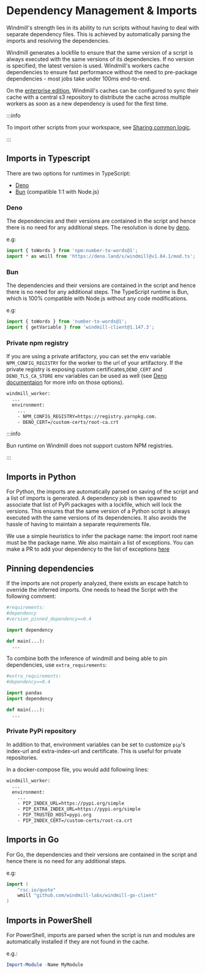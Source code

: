 # Dependency Management & Imports

Windmill's strength lies in its ability to run scripts without having to deal with separate dependency files. This is achieved by automatically parsing the imports and resolving the dependencies.

Windmill generates a lockfile to ensure that the same version of a script is always executed with the same versions of its dependencies. If no version is specified, the latest version is used. Windmill's workers cache dependencies to ensure fast performance without the need to pre-package dependencies - most jobs take under 100ms end-to-end.

On the [enterprise edition](../../misc/7_plans_details/index.mdx), Windmill's caches can be configured to sync their cache with a central s3 repository to distribute the cache across multiple workers as soon as a new dependency is used for the first time.

:::info

To import other scripts from your workspace, see [Sharing common logic](../5_sharing_common_logic/index.md).

:::

## Imports in Typescript

There are two options for runtimes in TypeScript:

- [Deno](#deno)
- [Bun](#bun) (compatible 1:1 with Node.js)

### Deno

The dependencies and their versions are contained in the script and hence there is no need for any additional steps. The resolution is done by [deno](https://deno.com/runtime).

e.g:

```ts
import { toWords } from 'npm:number-to-words@1';
import * as wmill from 'https://deno.land/x/windmill@v1.84.1/mod.ts';
```

### Bun

The dependencies and their versions are contained in the script and hence there is no need for any additional steps. The TypeScript runtime is Bun, which is 100% compatible with Node.js without any code modifications.

e.g:

```ts
import { toWords } from 'number-to-words@1';
import { getVariable } from 'windmill-client@1.147.3';
```

### Private npm registry

If you are using a private artifactory, you can set the env variable `NPM_CONFIG_REGISTRY` for the worker to the url of your artifactory. If the private registry is exposing custom certificates,`DENO_CERT` and `DENO_TLS_CA_STORE` env variables can be used as well (see [Deno documentaion](https://docs.deno.com/runtime/manual/getting_started/setup_your_environment#environment-variables) for more info on those options).

```dockerfile
windmill_worker:
  ...
  environment:
    ...
    - NPM_CONFIG_REGISTRY=https://registry.yarnpkg.com.
    - DENO_CERT=/custom-certs/root-ca.crt
```

:::info

Bun runtime on Windmill does not support custom NPM registries.

:::

## Imports in Python

For Python, the imports are automatically parsed on saving of the script and a list of imports is generated. A dependency job is then
spawned to associate that list of PyPi packages with a lockfile, which will lock
the versions. This ensures that the same version of a Python script is always
executed with the same versions of its dependencies. It also avoids the hassle
of having to maintain a separate requirements file.

We use a simple heuristics to infer the package name: the import root name must be the package name. We also maintain a list of exceptions.
You can make a PR to add your dependency to the list of exceptions [here](https://github.com/windmill-labs/windmill/blob/baac93f40140ee37548a273885c028a8e6500b6d/backend/parsers/windmill-parser-py-imports/src/lib.rs#L48)

## Pinning dependencies

If the imports are not properly analyzed, there exists an escape hatch to
override the inferred imports. One needs to head the Script with the following comment:

```python
#requirements:
#dependency
#version_pinned_dependency==0.4

import dependency

def main(...):
  ...
```

To combine both the inference of windmill and being able to pin dependencies, use `extra_requirements`:

```python
#extra_requirements:
#dependency==0.4

import pandas
import dependency

def main(...):
  ...
```

### Private PyPi repository

In addition to that, environment variables can be set to customize `pip`'s index-url and extra-index-url and certificate. 
This is useful for private repositories.

In a docker-compose file, you would add following lines:

```dockerfile
windmill_worker:
  ...
  environment:
    ...
    - PIP_INDEX_URL=https://pypi.org/simple
    - PIP_EXTRA_INDEX_URL=https://pypi.org/simple
    - PIP_TRUSTED_HOST=pypi.org
    - PIP_INDEX_CERT=/custom-certs/root-ca.crt
```

## Imports in Go

For Go, the dependencies and their versions are contained in the
script and hence there is no need for any additional steps.

e.g:

```go
import (
	"rsc.io/quote"
    wmill "github.com/windmill-labs/windmill-go-client"
)
```

## Imports in PowerShell

For PowerShell, imports are parsed when the script is run and modules are automatically installed if they are not found in the cache.

e.g.: 

```powershell
Import-Module -Name MyModule
```

